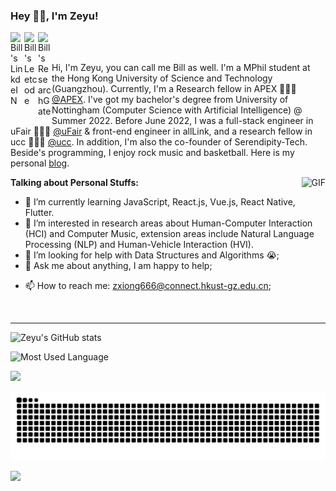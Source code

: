 ### Hey 👋🏽, I'm Zeyu!

<a href="https://www.linkedin.com/in/%E6%B3%BD%E5%AE%87-%E7%86%8A-5940b01a2/">
  <img align="left" alt="Bill's LinkdeIN" width="22px" src="https://cdn.jsdelivr.net/npm/simple-icons@v3/icons/linkedin.svg" />
</a>

<a href="https://leetcode.com/BILLXZY1215/">
  <img align="left" alt="Bill's Leetcode" width="22px" src="https://cdn.jsdelivr.net/npm/simple-icons@v3/icons/leetcode.svg" />
</a>

<a href="https://www.researchgate.net/profile/Zeyu-Xiong-5">
  <img align="left" alt="Bill's ResearchGate" width="22px" src="https://cdn.jsdelivr.net/npm/simple-icons@v3/icons/researchgate.svg" />
</a>

<br />
<br />

Hi, I'm Zeyu, you can call me Bill as well. I'm a MPhil student at the Hong Kong University of Science and Technology (Guangzhou). Currently, I'm a Research fellow in APEX 👨🏽‍💻 [@APEX](https://www.mingmingfan.com/lab/index.html). I've got my bachelor's degree from University of Nottingham (Computer Science with Artificial Intelligence) @ Summer 2022. Before June 2022, I was a full-stack engineer in uFair 🙍🏽‍♂️ [@uFair](https://ufair.net.cn/#home) & front-end engineer in allLink, and a research fellow in ucc 👨🏽‍💻 [@ucc](https://unnc-ucc.github.io/). In addition, I'm also the co-founder of Serendipity-Tech. Beside's programming, I enjoy rock music and basketball. Here is my personal [blog](https://billxzy1215.github.io/).

  <img align="right" alt="GIF" src="https://media.giphy.com/media/836HiJc7pgzy8iNXCn/giphy.gif" />
  
  
  
**Talking about Personal Stuffs:**

<!-- - 👨🏽‍💻 I’m currently working on [A-POP](https://github.com/abhisheknaiidu/A-POP); -->
- 🌱 I’m currently learning JavaScript, React.js, Vue.js, React Native, Flutter.
- 👯 I’m interested in research areas about Human-Computer Interaction (HCI) and Computer Music, extension areas include Natural Language Processing (NLP) and Human-Vehicle Interaction (HVI).
- 🤔 I’m looking for help with Data Structures and Algorithms 😭;
- 💬 Ask me about anything, I am happy to help;
<!-- - ⚡️ Fun-Fact: I started helping JEE and AIPMT aspirants, by launching my own platform known as [CompetitiveGeeks](https://competitivegeeks.wordpress.com/) in 2018, and sold almost **750+** Notes so far! -->
- 📫 How to reach me: zxiong666@connect.hkust-gz.edu.cn;
<!-- - 📝[Resume](https://drive.google.com/file/d/1TIgJ7rDBUYSkbs_QNcIEttJ5BFaIW3nn/view) -->

<br/>
<hr>

![Zeyu's GitHub stats](https://github-readme-stats.vercel.app/api?username=BILLXZY1215&theme=tokyonight&show_icons=true&count_private=true)

![Most Used Language](https://github-readme-stats.vercel.app/api/top-langs?username=BILLXZY1215&show_icons=true&theme=radical&langs_count=10&layout=compact)

![](https://github-readme-streak-stats.herokuapp.com/?user=BILLXZY1215&include_all_commits=true&hide_border=true&theme=dark)

![Snake Game](https://raw.githubusercontent.com/BILLXZY1215/BILLXZY1215/output/github-contribution-grid-snake.svg)
<!-- 
![Contribution Graph](https://activity-graph.herokuapp.com/graph?username=BILLXZY1215&theme=github&count_private=true) -->

![](https://komarev.com/ghpvc/?username=BILLXZY1215&color=blueviolet)


